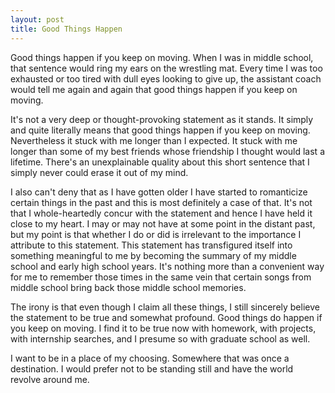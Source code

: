 ```yaml
---
layout: post
title: Good Things Happen
---
```


Good things happen if you keep on moving. When I was in middle school, that sentence would ring my ears on the wrestling mat. Every time I was too exhausted or too tired with dull eyes looking to give up, the assistant coach would tell me again and again that good things happen if you keep on moving.

It's not a very deep or thought-provoking statement as it stands. It simply and quite literally means that good things happen if you keep on moving. Nevertheless it stuck with me longer than I expected. It stuck with me longer than some of my best friends whose friendship I thought would last a lifetime. There's an unexplainable quality about this short sentence that I simply never could erase it out of my mind.

I also can't deny that as I have gotten older I have started to romanticize certain things in the past and this is most definitely a case of that. It's not that I whole-heartedly concur with the statement and hence I have held it close to my heart. I may or may not have at some point in the distant past, but my point is that whether I do or did is irrelevant to the importance I attribute to this statement. This statement has transfigured itself into something meaningful to me by becoming the summary of my middle school and early high school years. It's nothing more than a convenient way for me to remember those times in the same vein that certain songs from middle school bring back those middle school memories.

The irony is that even though I claim all these things, I still sincerely believe the statement to be true and somewhat profound. Good things do happen if you keep on moving. I find it to be true now with homework, with projects, with internship searches, and I presume so with graduate school as well.

I want to be in a place of my choosing. Somewhere that was once a destination. I would prefer not to be standing still and have the world revolve around me.
